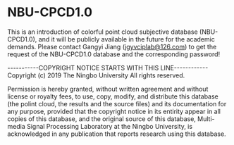 # NBU-CPCD1.0
This is an introduction of colorful point cloud subjective database (NBU-CPCD1.0), and it will be publicly available in the future for the academic demands. Please contact Gangyi Jiang (jgyvciplab@126.com) to get the request of the NBU-CPCD1.0 database and the corresponding password!

-----------COPYRIGHT NOTICE STARTS WITH THIS LINE------------ Copyright (c) 2019 The Ningbo University All rights reserved.

Permission is hereby granted, without written agreement and without license or royalty fees, to use, copy, modify, and distribute this database (the polint cloud, the results and the source files) and its documentation for any purpose, provided that the copyright notice in its entirity appear in all copies of this database, and the original source of this database,
Multi-media Signal Processing Laboratory at the Ningbo University, is acknowledged in any publication that reports research using this database. 
